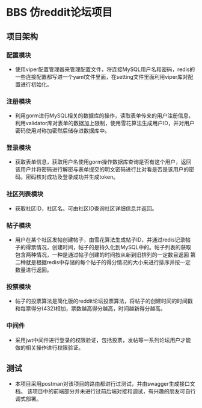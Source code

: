 # BBS 仿reddit论坛项目

## 项目架构

### 配置模块

- 使用viper配置管理器来管理配置文件，将连接MySQL用户名和密码，redis的一些连接配置都写进一个yaml文件里面，在setting文件里面利用viper库对配置进行初始化。

### 注册模块

- 利用gorm进行MySQL相关的数据库的操作，读取表单传来的用户注册信息，利用validator库对表单的数据加上限制，使用雪花算法生成用户ID，并对用户密码使用对称加密然后储存进数据库中。

### 登录模块

- 获取表单信息，获取用户名使用gorm操作数据库查询是否有这个用户，返回该用户并将密码进行解密与表单提交的明文密码进行比对看是否是该用户的密码。密码核对成功及登录成功并生成token。

### 社区列表模块

- 获取社区ID，社区名。可由社区ID查询社区详细信息并返回。

### 帖子模块

- 用户在某个社区发帖创建帖子，由雪花算法生成帖子ID，并通过redis记录帖子的得票情况，创建时间，帖子的是持久化到MySQL中的。帖子列表的获取包含两种情况，一种是通过帖子创建的时间按从新到旧排列的一定数目返回
第二种就是根据redis中存储的每个帖子的得分情况的大小来进行排序并按一定数量进行返回。

### 投票模块

- 帖子的投票算法是简化版的reddit论坛投票算法，将帖子的创建时间的时间戳和每票得分(432)相加，票数越高得分越高，时间越新得分越高。

### 中间件

- 采用jwt中间件进行登录的权限验证，包括投票，发帖等一系列论坛用户才能做的相关操作进行权限验证。

## 测试

- 本项目采用postman对该项目的路由都进行过测试，并由swagger生成接口文档。
该项目中的前端部分并未进行过前后端对接和调试，有兴趣的朋友可自行调式部署。